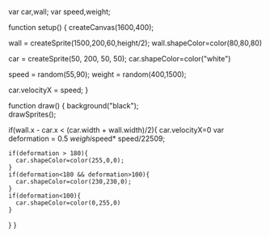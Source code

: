 var car,wall;
var speed,weight;

function setup() {
  createCanvas(1600,400);

  wall = createSprite(1500,200,60,height/2);
  wall.shapeColor=color(80,80,80)
  
  car = createSprite(50, 200, 50, 50);
  car.shapeColor=color("white")
  
 

  speed = random(55,90);
  weight = random(400,1500);

  car.velocityX = speed;
}

function draw() {
  background("black");  
  drawSprites();

  if(wall.x - car.x < (car.width + wall.width)/2){
    car.velocityX=0
    var deformation = 0.5 *weighi*speed* speed/22509;

    if(deformation > 180){
      car.shapeColor=color(255,0,0);
    }
    if(deformation<180 && deformation>100){
      car.shapeColor=color(230,230,0);
    }
    if(deformation<100){
      car.shapeColor=color(0,255,0)
    }
  }
}
